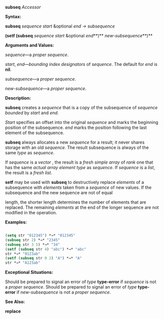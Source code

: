 **subseq** *Accessor* 



**Syntax:** 



**subseq** *sequence start* &amp;optional *end → subsequence* 



**(setf (subseq** *sequence start* &amp;optional *end***)** *new-subsequence***)** 



**Arguments and Values:** 



*sequence*—a *proper sequence*. 



*start*, *end*—*bounding index designators* of *sequence*. The default for *end* is **nil**. 



*subsequence*—a *proper sequence*. 



*new-subsequence*—a *proper sequence*. 



**Description:** 



**subseq** creates a *sequence* that is a copy of the subsequence of *sequence bounded* by *start* and *end*. 



*Start* specifies an offset into the original *sequence* and marks the beginning position of the subsequence. *end* marks the position following the last element of the subsequence. 



**subseq** always allocates a new *sequence* for a result; it never shares storage with an old *sequence*. The result subsequence is always of the same *type* as *sequence*. 



If *sequence* is a *vector* , the result is a *fresh simple array* of *rank* one that has the same *actual array element type* as *sequence*. If *sequence* is a *list*, the result is a *fresh list*. 



**setf** may be used with **subseq** to destructively replace *elements* of a subsequence with *elements* taken from a *sequence* of new values. If the subsequence and the new sequence are not of equal 







 



 



length, the shorter length determines the number of elements that are replaced. The remaining *elements* at the end of the longer sequence are not modified in the operation. 



**Examples:**
```lisp

(setq str "012345") *→* "012345" 
(subseq str 2) *→* "2345" 
(subseq str 3 5) *→* "34" 
(setf (subseq str 4) "abc") *→* "abc" 
str *→* "0123ab" 
(setf (subseq str 0 2) "A") *→* "A" 
str *→* "A123ab" 

```
**Exceptional Situations:** 



Should be prepared to signal an error of *type* **type-error** if *sequence* is not a *proper sequence*. Should be prepared to signal an error of *type* **type-error** if *new-subsequence* is not a *proper sequence*. 



**See Also:** 



**replace** 




